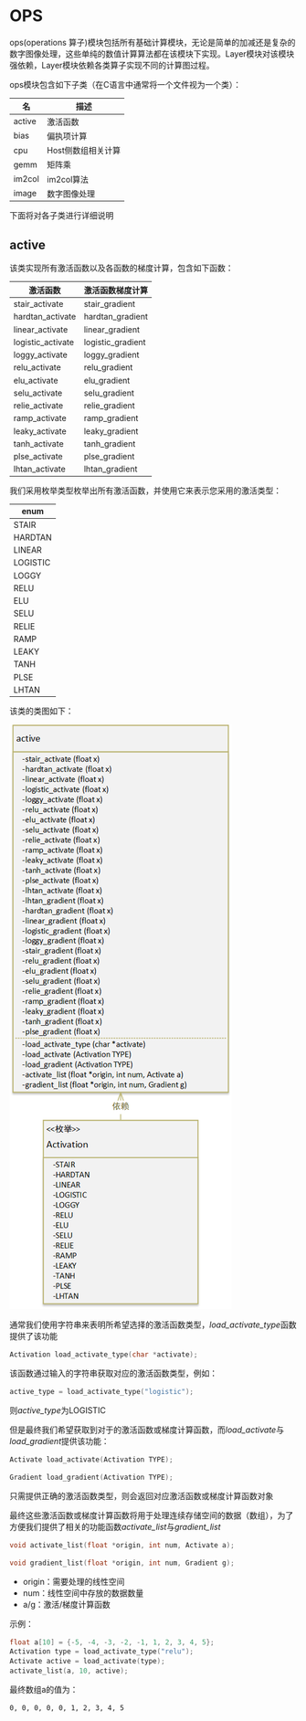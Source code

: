 # OPS

ops(operations 算子)模块包括所有基础计算模块，无论是简单的加减还是复杂的数字图像处理，这些单纯的数值计算算法都在该模块下实现。Layer模块对该模块强依赖，Layer模块依赖各类算子实现不同的计算图过程。

ops模块包含如下子类（在C语言中通常将一个文件视为一个类）：

| 名     | 描述               |
| ------ | ------------------ |
| active | 激活函数           |
| bias   | 偏执项计算         |
| cpu    | Host侧数组相关计算 |
| gemm   | 矩阵乘             |
| im2col | im2col算法         |
| image  | 数字图像处理       |

下面将对各子类进行详细说明



## active

该类实现所有激活函数以及各函数的梯度计算，包含如下函数：

| 激活函数          | 激活函数梯度计算  |
| ----------------- | ----------------- |
| stair_activate    | stair_gradient    |
| hardtan_activate  | hardtan_gradient  |
| linear_activate   | linear_gradient   |
| logistic_activate | logistic_gradient |
| loggy_activate    | loggy_gradient    |
| relu_activate     | relu_gradient     |
| elu_activate      | elu_gradient      |
| selu_activate     | selu_gradient     |
| relie_activate    | relie_gradient    |
| ramp_activate     | ramp_gradient     |
| leaky_activate    | leaky_gradient    |
| tanh_activate     | tanh_gradient     |
| plse_activate     | plse_gradient     |
| lhtan_activate    | lhtan_gradient    |

我们采用枚举类型枚举出所有激活函数，并使用它来表示您采用的激活类型：

| enum     |
| -------- |
| STAIR    |
| HARDTAN  |
| LINEAR   |
| LOGISTIC |
| LOGGY    |
| RELU     |
| ELU      |
| SELU     |
| RELIE    |
| RAMP     |
| LEAKY    |
| TANH     |
| PLSE     |
| LHTAN    |

该类的类图如下：

![](../../../img/active.png)

通常我们使用字符串来表明所希望选择的激活函数类型，*load_activate_type*函数提供了该功能

```c
Activation load_activate_type(char *activate);
```

该函数通过输入的字符串获取对应的激活函数类型，例如：

```c
active_type = load_activate_type("logistic");
```

则*active_type*为LOGISTIC

但是最终我们希望获取到对于的激活函数或梯度计算函数，而*load_activate*与*load_gradient*提供该功能：

```c
Activate load_activate(Activation TYPE);
```

```c
Gradient load_gradient(Activation TYPE);
```

只需提供正确的激活函数类型，则会返回对应激活函数或梯度计算函数对象

最终这些激活函数或梯度计算函数将用于处理连续存储空间的数据（数组），为了方便我们提供了相关的功能函数*activate_list*与*gradient_list*

```c
void activate_list(float *origin, int num, Activate a);
```

```c
void gradient_list(float *origin, int num, Gradient g);
```

- origin：需要处理的线性空间
- num：线性空间中存放的数据数量
- a/g：激活/梯度计算函数

示例：

```c
float a[10] = {-5, -4, -3, -2, -1, 1, 2, 3, 4, 5};
Activation type = load_activate_type("relu");
Activate active = load_activate(type);
activate_list(a, 10, active);
```

最终数组a的值为：

```
0, 0, 0, 0, 0, 1, 2, 3, 4, 5
```